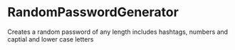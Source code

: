# RandomPasswordGenerator

Creates a random password of any length
includes hashtags, numbers and captial and lower case letters 
